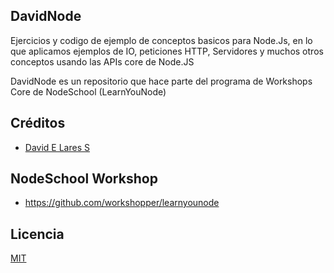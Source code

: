 ## DavidNode


Ejercicios y codigo de ejemplo de conceptos basicos para Node.Js, en lo que aplicamos ejemplos de IO, peticiones HTTP, Servidores y muchos otros conceptos usando las APIs core de Node.JS

DavidNode es un repositorio que hace parte del programa de Workshops Core de NodeSchool (LearnYouNode)

## Créditos
- [David E Lares S](https://twitter.com/@davidlares3)

## NodeSchool Workshop
- https://github.com/workshopper/learnyounode

## Licencia

[MIT](https://opensource.org/licenses/MIT)